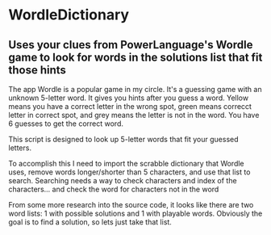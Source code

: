 # WordleDictionary
## Uses your clues from PowerLanguage's Wordle game to look for words in the solutions list that fit those hints

 The app Wordle is a popular game in my circle. It's a guessing game with an unknown 5-letter word. It gives you hints after you guess a word. Yellow means you have a correct letter in the wrong spot, green means correcct letter in correct spot, and grey means the letter is not in the word. You have 6 guesses to get the correct word.
 
 This script is designed to look up 5-letter words that fit your guessed letters.


To accomplish this I need to import the scrabble dictionary that Wordle uses, remove words longer/shorter than 5 characters, and use that list to search. Searching needs a way to check characters and index of the characters... and check the word for characters not in the word

From some more research into the source code, it looks like there are two word lists: 1 with possible solutions and 1 with playable words. Obviously the goal is to find a solution, so lets just take that list.
